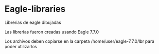 # Eagle-libraries
Librerias de eagle dibujadas

Las librerias fueron creadas usando Eagle 7.7.0

Los archivos deben copiarse en la carpeta /home/user/eagle-7.7.0/lbr para poder utilizarlos

